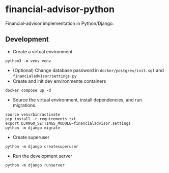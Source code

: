 # financial-advisor-python
Financial-advisor implementation in Python/Django.

## Development
- Create a virtual environment
```
python3 -m venv venv
```
- (Optional) Change database password in `docker/postgres/init.sql` and `financialadvisor/settings.py`
- Create and init dev environmente containers
```
docker compose up -d
```
- Source the virtual environment, install dependencies, and run migrations.
```
source venv/bin/activate
pip install -r requirements.txt
export DJANGO_SETTINGS_MODULE=financialadvisor.settings
python -m django migrate
```
- Create superuser
```
python -m django createsuperuser
```
- Run the development server
```
python -m django runserver
```
